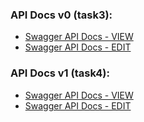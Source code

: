 ### API Docs v0 (task3):
+ [Swagger API Docs - VIEW](https://generator.swagger.io/?url=https://raw.githubusercontent.com/baldrys/double-up-int/master/swagger-api-v0.yml)
+ [Swagger API Docs - EDIT](https://editor.swagger.io/?url=https://raw.githubusercontent.com/baldrys/double-up-int/master/swagger-api-v0.yml)
### API Docs v1 (task4):
+ [Swagger API Docs - VIEW](https://generator.swagger.io/?url=https://raw.githubusercontent.com/baldrys/double-up-int/master/swagger-api-v1.yml)
+ [Swagger API Docs - EDIT](https://editor.swagger.io/?url=https://raw.githubusercontent.com/baldrys/double-up-int/master/swagger-api-v1.yml)